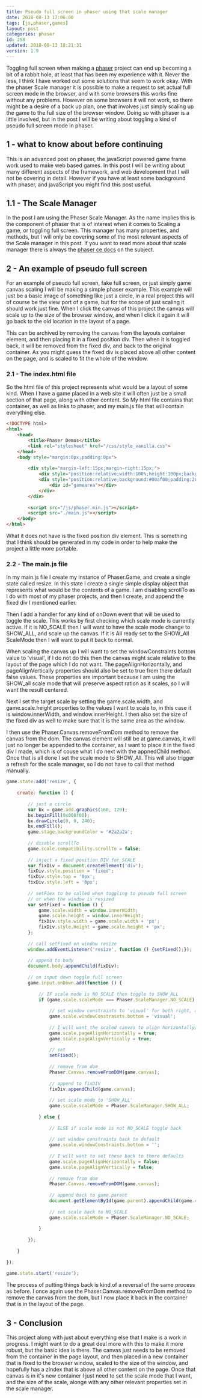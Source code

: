 ```yaml
---
title: Pseudo full screen in phaser using that scale manager
date: 2018-08-13 17:06:00
tags: [js,phaser,games]
layout: post
categories: phaser
id: 258
updated: 2018-08-13 18:21:31
version: 1.9
---
```


Toggling full screen when making a [phaser](http://phaser.io) project can end up becoming a bit of a rabbit hole, at least that has been my experience with it. Never the less, I think I have worked out some solutions that seem to work okay. With the phaser Scale manager it is possible to make a request to set actual full screen mode in the browser, and with some browsers this works fine without any problems. However on some browsers it will not work, so there might be a desire of a back up plan, one that involves just simply scaling up the game to the full size of the browser window. Doing so with phaser is a little involved, but in the post I will be writing about toggling a kind of pseudo full screen mode in phaser.

<!-- more -->

## 1 - what to know about before continuing

This is an advanced post on phaser, the javaScript powered game frame work used to make web based games. In this post I will be writing about many different aspects of the framework, and web development that I will not be covering in detail. However if you have at least some background with phaser, and javaScript you might find this post useful.

## 1.1 - The Scale Manager

In the post I am using the Phaser Scale Manager. As the name implies this is the component of phaser that is of interest when it comes to Scaling a game, or toggling full screen. This manager has many properties, and methods, but I will only be covering some of the most relevant aspects of the Scale manager in this post. If you want to read more about that scale manager there is always the [phaser ce docs](https://photonstorm.github.io/phaser-ce/Phaser.ScaleManager.html) on the subject.


## 2 - An example of pseudo full screen

For an example of pseudo full screen, fake full screen, or just simply game canvas scaling I will be making a simple phaser example. This example will just be a basic image of something like just a circle, in a real project this will of course be the view port of a game, but for the scope of just scaling it should work just fine. When I click the canvas of this project the canvas will scale up to the size of the browser window, and when I click it again it will go back to the old location in the layout of a page. 

This can be archived by removing the canvas from the layouts container element, and then placing it in a fixed position div. Then when it is toggled back, it will be removed from the fixed div, and back to the original container. As you might guess the fixed div is placed above all other content on the page, and is scaled to fit the whole of the window.

### 2.1 - The index.html file

So the html file of this project represents what would be a layout of some kind. When I have a game placed in a web site it will often just be a small section of that page, along with other content. So My html file contains that container, as well as links to phaser, and my main.js file that will contain everything else.

```html
<!DOCTYPE html>
<html>
    <head>
        <title>Phaser Demos</title>
        <link rel="stylesheet" href="/css/style_vanilla.css">
    </head>
    <body style="margin:0px;padding:0px">
 
        <div style="margin-left:15px;margin-right:15px;">
            <div style="position:relative;width:100%;height:100px;background:#af0000;"></div>
            <div style="position:relative;background:#00af00;padding:20px;">
                <div id="gamearea"></div>
            </div>
        </div>
 
        <script src="/js/phaser.min.js"></script>
        <script src="./main.js"></script>
    </body>
</html>
```

What it does not have is the fixed position div element. This is something that I think should be generated in my code in order to help make the project a little more portable.

### 2.2 - The main.js file

In my main.js file I create my instance of Phaser.Game, and create a single state called resize. In this state I create a single simple display object that represents what would be the contents of a game. I am disabling scrollTo as I do with most of my phaser projects, and then I create, and append the fixed div I mentioned earlier.

Then I add a handler for any kind of onDown event that will be used to toggle the scale. This works by first checking which scale mode is currently active. If it is NO_SCALE then I will want to have the scale mode change to SHOW_ALL, and scale up the canvas. If it is All ready set to the SHOW_All ScaleMode then I will want to put it back to normal.

When scaling the canvas up I will want to set the windowConstraints bottom value to 'visual', if I do not do this then the canvas might scale relative to the layout of the page which I do not want. The pageAlignHorizontally, and pageAlignVertically properties should also be set to true from there default false values. These properties are important because I am using the SHOW_all scale mode that will preserve aspect ration as it scales, so I will want the result centered.

Next I set the target scale by setting the game.scale.width, and game.scale.height properties to the values I want to scale to, in this case it is window.innerWidth, and window.innerHeight. I then also set the size of the fixed div as well to make sure that it is the same area as the window.

I then use the Phaser.Canvas.removeFromDom method to remove the canvas from the dom. The canvas element will still be at game.canvas, it will just no longer be appended to the container, as I want to place it in the fixed div I made, which is of couse what I do next with the appnedChild method. Once that is all done I set the scale mode to SHOW_All. This will also trigger a refresh for the scale manager, so I do not have to call that method manually.

```js
game.state.add('resize', {
 
    create: function () {
 
        // just a circle
        var bx = game.add.graphics(160, 120);
        bx.beginFill(0x008f00);
        bx.drawCircle(0, 0, 240);
        bx.endFill();
        game.stage.backgroundColor = '#2a2a2a';
 
        // disable scrollTo
        game.scale.compatibility.scrollTo = false;
 
        // inject a fixed position DIV for SCALE
        var fixDiv = document.createElement('div');
        fixDiv.style.position = 'fixed';
        fixDiv.style.top = '0px';
        fixDiv.style.left = '0px';
 
        // setFiex to be called when toggling to pseudo full screen
        // or when the window is resized
        var setFixed = function () {
            game.scale.width = window.innerWidth;
            game.scale.height = window.innerHeight;
            fixDiv.style.width = game.scale.width + 'px';
            fixDiv.style.Height = game.scale.height + 'px';
        };
 
        // call setFixed on window resize
        window.addEventListener('resize', function () {setFixed();});
 
        // append to body
        document.body.appendChild(fixDiv);
 
        // on input down toggle full screen
        game.input.onDown.add(function () {
 
            // IF scale mode is NO_SCALE then toggle to SHOW_ALL
            if (game.scale.scaleMode === Phaser.ScaleManager.NO_SCALE) {
 
                // set window constraints to 'visual' for both right, and bottom
                game.scale.windowConstraints.bottom = 'visual';
 
                // I will want the scaled canvas to align horizontally/Vertically
                game.scale.pageAlignHorizontally = true;
                game.scale.pageAlignVertically = true;
 
                // set
                setFixed();
 
                // remove from dom
                Phaser.Canvas.removeFromDOM(game.canvas);
 
                // append to fixDIV
                fixDiv.appendChild(game.canvas);
 
                // set scale mode to 'SHOW_ALL'
                game.scale.scaleMode = Phaser.ScaleManager.SHOW_ALL;
 
            } else {
 
                // ELSE if scale mode is not NO_SCALE toggle back
 
                // set window constraints back to default
                game.scale.windowConstraints.bottom = '';
 
                // I will want to set these back to there defaults
                game.scale.pageAlignHorizontally = false;
                game.scale.pageAlignVertically = false;
 
                // remove from dom
                Phaser.Canvas.removeFromDOM(game.canvas);
 
                // append back to game.parent
                document.getElementById(game.parent).appendChild(game.canvas);
 
                // set scale back to NO_SCALE
                game.scale.scaleMode = Phaser.ScaleManager.NO_SCALE;
 
            }
 
        });
 
    }
 
});
 
game.state.start('resize');
```

The process of putting things back is kind of a reversal of the same process as before. I once again use the Phaser.Canvas.removeFromDom method to remove the canvas from the dom, but I now place it back in the container that is in the layout of the page.

## 3 - Conclusion

This project along with just about everything else that I make is a work in progress. I might want to do a great deal more with this to make it more robust, but the basic idea is there. The canvas just needs to be removed from the container in the page layout, and then placed in a new container that is fixed to the browser window, scaled to the size of the window, and hopefully has a zIndex that is above all other content on the page. Once that canvas is in it's new container I just need to set the scale mode that I want, and the size of the scale, alonge with any other relevant properties set in the scale manager.

